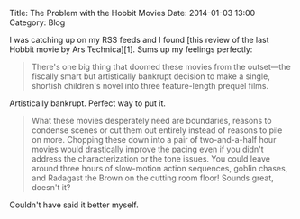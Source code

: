 Title: The Problem with the Hobbit Movies
Date: 2014-01-03 13:00
Category: Blog

I was catching up on my RSS feeds and I found [this review of the last Hobbit
movie by Ars Technica][1]. Sums up my feelings perfectly:

> There's one big thing that doomed these movies from the outset—the fiscally
> smart but artistically bankrupt decision to make a single, shortish
> children's novel into three feature-length prequel films.

Artistically bankrupt. Perfect way to put it.

> What these movies desperately need are boundaries, reasons to condense scenes
> or cut them out entirely instead of reasons to pile on more. Chopping these
> down into a pair of two-and-a-half hour movies would drastically improve the
> pacing even if you didn't address the characterization or the tone issues.
> You could leave around three hours of slow-motion action sequences, goblin
> chases, and Radagast the Brown on the cutting room floor! Sounds great,
> doesn't it?

Couldn't have said it better myself.
